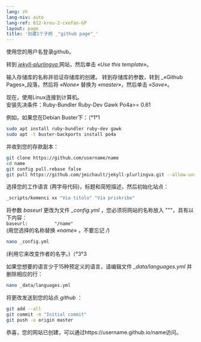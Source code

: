 ```yaml
---
lang: zh
lang-niv: auto
lang-ref: 012-kreu-2-cxefan-GP
layout: page
title: '创建1个子网 _"github page"_'
---
```


使用您的用户名登录github。  

转到 [ _jekyll-plurlingva_ ](https://github.com/jmichault/jekyll-plurlingva)网站，然后单击 _«Use this template»_。

输入存储库的名称并验证存储库的创建。
转到存储库的参数，转到 _«Github Pages»_段落，然后将 _«None»_ 替换为 _«master»_，然后单击 _«Save»_。

现在，使用Linux连接到计算机。  
安装先决条件：Ruby-Bundler Ruby-Dev Gawk Po4a>= 0.61

例如，如果您在Debian Buster下：（°1°1

```bash
sudo apt install ruby-bundler ruby-dev gawk
sudo apt -t buster-backports install po4a
```

并收到您的存款副本：

```bash
git clone https://github.com/username/name
cd name
git config pull.rebase false
git pull https://github.com/jmichault/jekyll-plurlingva.git --allow-unrelated-histories
```

选择您的工作语言 (两字母代码)，标题和简短描述，然后初始化站点：

```bash
_scripts/komenci xx "Via titolo" "Via priskribo"
```

将参数 _baseurl_ 更改为文件 _\_config.yml_ ，您必须将网站的名称放入 """，具有以下内容：  
    `baseurl:          "/name"`  
    (用您选择的名称替换 _«name»_ ，不要忘记 _/_)

```bash
nano _config.yml
```
(利用它来改变作者的名字。)（°3°3

如果您想要的语言少于15种预定义的语言，请编辑文件 _\_data/languages.yml_ 并删除相应的行：
```bash
nano _data/languages.yml
```

将更改发送到您的站点 _github_ ：
```bash
git add --all
git commit -m "Initial commit"
git push -u origin master
```

恭喜，您的网站已创建，可以通过https://username.github.io/name访问。

